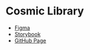 # Cosmic Library

- [Figma](https://www.figma.com/community/file/1459082338548099105/cl-stellar)
- [Storybook](https://675b6a21c2ce20745142c486-efrzxcfetd.chromatic.com)
- [GitHub Page](https://paglinawan.github.io/cosmic-library/)
